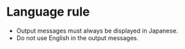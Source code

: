 # Language rule

- Output messages must always be displayed in Japanese.
- Do not use English in the output messages.
